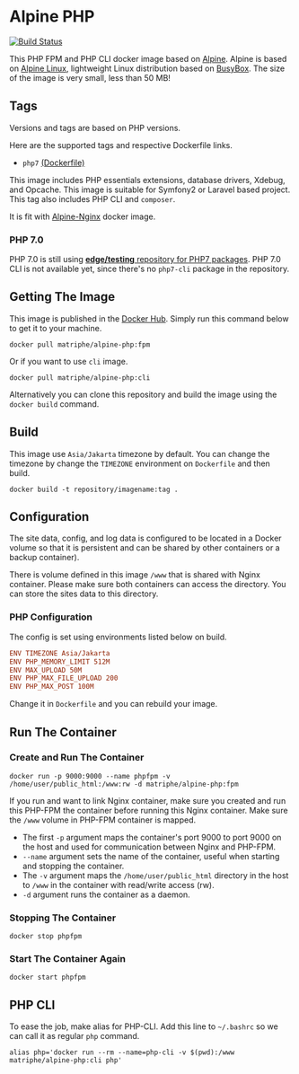 # Alpine PHP

[![Build Status](https://travis-ci.org/matriphe/docker-alpine-php.svg?branch=master)](https://travis-ci.org/matriphe/docker-alpine-php)

This PHP FPM and PHP CLI docker image based on [Alpine](https://hub.docker.com/_/alpine/). Alpine is based on [Alpine Linux](http://www.alpinelinux.org), lightweight Linux distribution based on [BusyBox](https://hub.docker.com/_/busybox/). The size of the image is very small, less than 50 MB!

## Tags

Versions and tags are based on PHP versions.

Here are the supported tags and respective Dockerfile links.

 * `php7` [(Dockerfile)](https://github.com/matriphe/docker-alpine-php/blob/master/7.0/Dockerfile)
 
This image includes PHP essentials extensions, database drivers, Xdebug, and Opcache. This image is suitable for Symfony2 or Laravel based project. This tag also includes PHP CLI and `composer`.

 It is fit with [Alpine-Nginx](https://hub.docker.com/r/matriphe/alpine-nginx/) docker image.

### PHP 7.0

PHP 7.0 is still using [**edge/testing** repository for PHP7 packages](https://pkgs.alpinelinux.org/packages?name=php7*&branch=&repo=testing&arch=&maintainer=). PHP 7.0 CLI is not available yet, since there's no `php7-cli` package in the repository.

## Getting The Image

This image is published in the [Docker Hub](https://hub.docker.com/r/matriphe/alpine-php/). Simply run this command below to get it to your machine.

```Shell
docker pull matriphe/alpine-php:fpm
```

Or if you want to use `cli` image. 

```Shell
docker pull matriphe/alpine-php:cli
```

Alternatively you can clone this repository and build the image using the `docker build` command.

## Build

This image use `Asia/Jakarta` timezone by default. You can change the timezone by change the `TIMEZONE` environment on `Dockerfile` and then build.

```Shell
docker build -t repository/imagename:tag .
```

## Configuration

The site data, config, and log data is configured to be located in a Docker volume so that it is persistent and can be shared by other containers or a backup container).

There is volume defined in this image `/www` that is shared with Nginx container. Please make sure both containers can access the directory. You can store the sites data to this directory.

### PHP Configuration

The config is set using environments listed below on build.

```Ini
ENV TIMEZONE Asia/Jakarta
ENV PHP_MEMORY_LIMIT 512M
ENV MAX_UPLOAD 50M
ENV PHP_MAX_FILE_UPLOAD 200
ENV PHP_MAX_POST 100M
```

Change it in `Dockerfile` and you can rebuild your image.

## Run The Container

### Create and Run The Container

```Shell
docker run -p 9000:9000 --name phpfpm -v /home/user/public_html:/www:rw -d matriphe/alpine-php:fpm
```

If you run and want to link Nginx container, make sure you created and run this PHP-FPM the container before running this Nginx container. Make sure the `/www` volume in PHP-FPM container is mapped.

 * The first `-p` argument maps the container's port 9000 to port 9000 on the host and used for communication between Nginx and PHP-FPM.
 * `--name` argument sets the name of the container, useful when starting and stopping the container.
 * The `-v` argument maps the `/home/user/public_html` directory in the host to `/www` in the container with read/write access (rw).
 * `-d` argument runs the container as a daemon.
 
### Stopping The Container

```Shell
docker stop phpfpm
```
### Start The Container Again

```Shell
docker start phpfpm
```

## PHP CLI

To ease the job, make alias for PHP-CLI. Add this line to `~/.bashrc` so we can call it as regular `php` command.

```Shell
alias php='docker run --rm --name=php-cli -v $(pwd):/www matriphe/alpine-php:cli php'
```